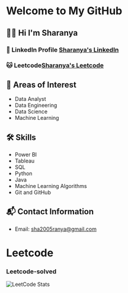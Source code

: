 # Welcome to My GitHub

## 👩‍💻 Hi I'm Sharanya


### 🔗 LinkedIn Profile [Sharanya's LinkedIn](https://www.linkedin.com/in/sharanya-thirumoorthi)

### 🐱 Leetcode[Sharanya's Leetcode](https://leetcode.com/u/Sharanya01/)

## 🌱 Areas of Interest
- Data Analyst
- Data Engineering
- Data Science
- Machine Learning


## 🛠️ Skills
- Power BI
- Tableau
- SQL
- Python
- Java
- Machine Learning Algorithms
- Git and GitHub

## 📬 Contact Information
- Email: sha2005ranya@gmail.com

# Leetcode
### Leetcode-solved
![LeetCode Stats](https://leetcard.jacoblin.cool/Sharanya01?theme=dark&font=Port%20Lligat%20Sans&ext=heatmap)

